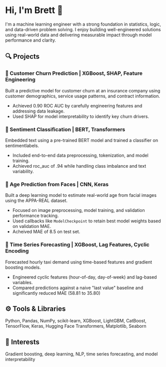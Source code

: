 # Hi, I'm Brett 👋

I'm a machine learning engineer with a strong foundation in statistics, logic, and data-driven problem solving. I enjoy building well-engineered solutions using real-world data and delivering measurable impact through model performance and clarity.

## 🔍 Projects

### 🏦 Customer Churn Prediction | XGBoost, SHAP, Feature Engineering  
Built a predictive model for customer churn at an insurance company using customer demographics, service usage patterns, and contract information.  
- Achieved 0.90 ROC AUC by carefully engineering features and addressing data leakage.
- Used SHAP for model interpretability to identify key churn drivers.

### 💬 Sentiment Classification | BERT, Transformers  
Embedded text using a pre-trained BERT model and trained a classifier on sentimentlabels.  
- Included end-to-end data preprocessing, tokenization, and model training.
- Achieved roc_auc of .94 while handling class imbalance and text variability.

### 🧠 Age Prediction from Faces | CNN, Keras  
Built a deep learning model to estimate real-world age from facial images using the APPA-REAL dataset.  
- Focused on image preprocessing, model training, and validation performance tracking.
- Used callbacks like `ModelCheckpoint` to retain best model weights based on validation MAE.
- Acheived MAE of 8.5 on test set. 

### 🚕 Time Series Forecasting | XGBoost, Lag Features, Cyclic Encoding  
Forecasted hourly taxi demand using time-based features and gradient boosting models.  
- Engineered cyclic features (hour-of-day, day-of-week) and lag-based variables.
- Compared predictions against a naive "last value" baseline and significantly reduced MAE (58.81 to 35.80) 

## ⚙️ Tools & Libraries
Python, Pandas, NumPy, scikit-learn, XGBoost, LightGBM, CatBoost, TensorFlow, Keras, Hugging Face Transformers, Matplotlib, Seaborn

## 📌 Interests
Gradient boosting, deep learning, NLP, time series forecasting, and model interpretability
